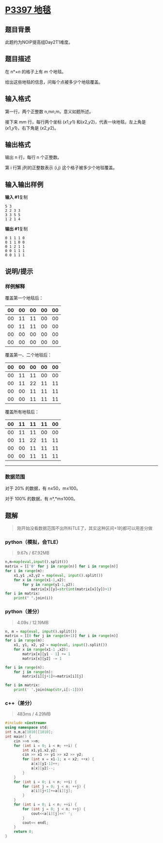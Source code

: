 # [P3397 地毯](https://www.luogu.com.cn/problem/P3397)

## 题目背景

此题约为NOIP提高组Day2T1难度。

## 题目描述

在 n*×*n* 的格子上有 *m* 个地毯。

给出这些地毯的信息，问每个点被多少个地毯覆盖。

## 输入格式

第一行，两个正整数 n,m*n*,*m*。意义如题所述。

接下来 m*m* 行，每行两个坐标 (*x*1,*y*1) 和(*x*2,*y*2)，代表一块地毯，左上角是(*x*1,*y*1)，右下角是 (*x*2,*y*2)。

## 输出格式

输出 n 行，每行 n 个正整数。

第 i 行第 j列的正整数表示 (i,j) 这个格子被多少个地毯覆盖。

## 输入输出样例

**输入 #1**复制

```
5 3
2 2 3 3
3 3 5 5
1 2 1 4
```

**输出 #1**复制

```
0 1 1 1 0
0 1 1 0 0
0 1 2 1 1
0 0 1 1 1
0 0 1 1 1
```

## 说明/提示

### 样例解释

覆盖第一个地毯后：

|  00  |  00  |  00  |  00  |  00  |
| :--: | :--: | :--: | :--: | :--: |
|  00  |  11  |  11  |  00  |  00  |
|  00  |  11  |  11  |  00  |  00  |
|  00  |  00  |  00  |  00  |  00  |
|  00  |  00  |  00  |  00  |  00  |

覆盖第一、二个地毯后：

|  00  |  00  |  00  |  00  |  00  |
| :--: | :--: | :--: | :--: | :--: |
|  00  |  11  |  11  |  00  |  00  |
|  00  |  11  |  22  |  11  |  11  |
|  00  |  00  |  11  |  11  |  11  |
|  00  |  00  |  11  |  11  |  11  |

覆盖所有地毯后：

|  00  |  11  |  11  |  11  |  00  |
| :--: | :--: | :--: | :--: | :--: |
|  00  |  11  |  11  |  00  |  00  |
|  00  |  11  |  22  |  11  |  11  |
|  00  |  00  |  11  |  11  |  11  |
|  00  |  00  |  11  |  11  |  11  |

------

### 数据范围

对于 20% 的数据，有 n≤50，m≤100。

对于 100% 的数据，有 n*,*m≤1000。

## 题解

> 刚开始没看数据范围不出所料TLE了，其实这种区间+1的都可以用差分做

### python（模拟，会TLE）

>  9.67s / 67.92MB 

```python
n,m=map(eval,input().split())
matrix = [['0' for j in range(n)] for i in range(n)]
for i in range(m):
    x1,y1 ,x2,y2 = map(eval, input().split())
    for x in range(x1-1,x2):
        for y in range(y1-1,y2):
            matrix[x][y]=str(int(matrix[x][y])+1)
for i in matrix:
    print(" ".join(i))
```

### python（差分）

>  4.09s / 12.19MB 

```python
n, m = map(eval, input().split())
matrix = [[0 for j in range(n+1)] for i in range(n)]
for i in range(m):
    x1, y1, x2, y2 = map(eval, input().split())
    for x in range(x1-1 ,x2):
        matrix[x][y1 - 1] += 1
        matrix[x][y2] -= 1

for i in range(n):
    for j in range(n):
        matrix[i][j+1]+=matrix[i][j]

for i in matrix:
    print(' '.join(map(str,i[:-1])))
```

### c++（差分）

>  483ms / 4.29MB

```cpp
#include <iostream>
using namespace std;
int n,m,a[1010][1010];
int main() {
    cin >>n >>m;
    for (int i = 0; i < m; ++i) {
        int x1,y1,x2,y2;
        cin >> x1 >> y1 >> x2 >> y2;
        for (int x = x1-1; x < x2; ++x) {
            a[x][y1-1]++;
            a[x][y2]--;
        }
    }
    for (int i = 0; i < n; ++i) {
        for (int j = 0; j < n; ++j) {
            a[i][j+1]+=a[i][j];
        }
    }
    for (int i = 0; i < n; ++i) {
        for (int j = 0; j < n; ++j) {
            cout<<a[i][j]<<' ';
        }
        cout<< endl;
    }
    return 0;
}
```

